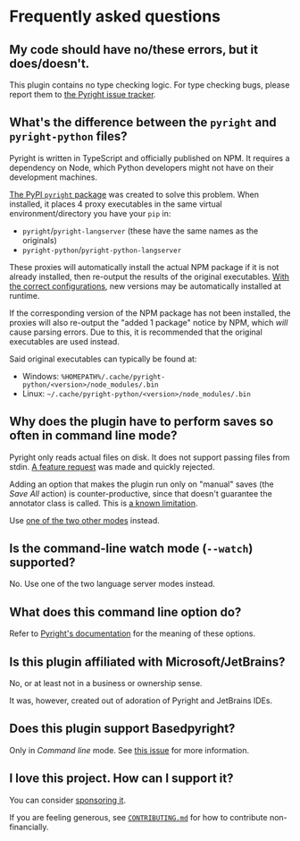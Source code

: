# Frequently asked questions


## My code should have no/these errors, but it does/doesn't.

This plugin contains no type checking logic.
For type checking bugs, please report them to [the Pyright issue tracker][1].


## What's the difference between the `pyright` and `pyright-python` files?

Pyright is written in TypeScript and officially published on NPM.
It requires a dependency on Node, which Python developers
might not have on their development machines.

[The PyPI `pyright` package][2] was created to solve this problem.
When installed, it places 4 proxy executables in
the same virtual environment/directory you have your `pip` in:

* `pyright`/`pyright-langserver` (these have the same names as the originals)
* `pyright-python`/`pyright-python-langserver`

These proxies will automatically install the actual NPM package
if it is not already installed, then re-output the results of
the original executables. [With the correct configurations][3],
new versions may be automatically installed at runtime.

If the corresponding version of the NPM package has not been installed,
the proxies will also re-output the "added 1 package" notice by NPM,
which <em>will</em> cause parsing errors.
Due to this, it is recommended that the original executables are used instead.

Said original executables can typically be found at:

* Windows: `%HOMEPATH%/.cache/pyright-python/<version>/node_modules/.bin`
* Linux: `~/.cache/pyright-python/<version>/node_modules/.bin`


## Why does the plugin have to perform saves so often in command line mode?

Pyright only reads actual files on disk.
It does not support passing files from stdin.
[A feature request][4] was made and quickly rejected.

Adding an option that makes the plugin run only on "manual" saves
(the *Save All* action) is counter-productive, since that doesn't
guarantee the annotator class is called. This is [a known limitation][5].

Use [one of the two other modes][6] instead.


## Is the command-line watch mode (`--watch`) supported?

No. Use one of the two language server modes instead.


## What does this command line option do?

Refer to [Pyright's documentation][7] for the meaning of these options.


## Is this plugin affiliated with Microsoft/JetBrains?

No, or at least not in a business or ownership sense.

It was, however, created out of adoration of Pyright and JetBrains IDEs.


## Does this plugin support Basedpyright?

Only in <i>Command line</i> mode. See [this issue][8] for more information.


## I love this project. How can I support it?

You can consider [sponsoring it][9].

If you are feeling generous, see [`CONTRIBUTING.md`][10]
for how to contribute non-financially.


  [1]: https://github.com/microsoft/pyright/issues
  [2]: https://pypi.org/project/pyright/
  [3]: https://github.com/RobertCraigie/pyright-python/blob/HEAD/README.md#automatically-keeping-pyright-up-to-date
  [4]: https://github.com/microsoft/pyright/issues/7282
  [5]: https://github.com/InSyncWithFoo/pyright-for-pycharm/issues/10
  [6]: configurations/running-modes.md
  [7]: https://microsoft.github.io/pyright/#/command-line
  [8]: https://github.com/DetachHead/basedpyright/issues/801
  [9]: https://github.com/sponsors/InSyncWithFoo
  [10]: https://github.com/InSyncWithFoo/pyright-for-pycharm/blob/master/CONTRIBUTING.md
